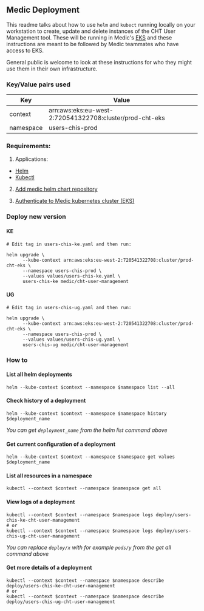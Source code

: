 ## Medic Deployment

This readme talks about how to use `helm` and `kubect`  running locally on your workstation to create, update and delete instances of the CHT User Management tool.  These will be running in Medic's [EKS](https://docs.aws.amazon.com/eks/latest/userguide/what-is-eks.html) and these instructions are meant to be followed by Medic teammates who have access to EKS.

General public is welcome to look at these instructions for who they might use them in their own infrastructure. 

### Key/Value pairs used 
| Key       | Value                                                   |
|-----------|---------------------------------------------------------|
| context   | arn:aws:eks:eu-west-2:720541322708:cluster/prod-cht-eks |
| namespace | users-chis-prod                                         |

### Requirements:
1. Applications:
  - [Helm](https://helm.sh/)
  - [Kubectl](https://kubernetes.io/docs/reference/kubectl/kubectl/)

2. [Add medic helm chart repository](https://github.com/medic/helm-charts/tree/main#usage)

3. [Authenticate to Medic kubernetes cluster (EKS)](https://github.com/medic/medic-infrastructure/blob/master/terraform/aws/dev/eks/access/README.md)


### Deploy new version

#### KE
```shell
# Edit tag in users-chis-ke.yaml and then run:

helm upgrade \
      --kube-context arn:aws:eks:eu-west-2:720541322708:cluster/prod-cht-eks \
      --namespace users-chis-prod \
      --values values/users-chis-ke.yaml \
      users-chis-ke medic/cht-user-management
```
#### UG
```shell
# Edit tag in users-chis-ug.yaml and then run:

helm upgrade \
      --kube-context arn:aws:eks:eu-west-2:720541322708:cluster/prod-cht-eks \
      --namespace users-chis-prod \
      --values values/users-chis-ug.yaml \
      users-chis-ug medic/cht-user-management
```
### How to

#### List all helm deployments
```shell
helm --kube-context $context --namespace $namespace list --all
```

#### Check history of a deployment
```shell
helm --kube-context $context --namespace $namespace history $deployment_name
```
_You can get `deployment_name` from the helm list command above_

#### Get current configuration of a deployment
```shell
helm --kube-context $context --namespace $namespace get values $deployment_name
```

#### List all resources in a namespace
```shell
kubectl --context $context --namespace $namespace get all
```

#### View logs of a deployment
```shell
kubectl --context $context --namespace $namespace logs deploy/users-chis-ke-cht-user-management
# or
kubectl --context $context --namespace $namespace logs deploy/users-chis-ug-cht-user-management
```
_You can replace `deploy/x` with for example `pods/y` from the get all command above_

#### Get more details of a deployment
```shell
kubectl --context $context --namespace $namespace describe deploy/users-chis-ke-cht-user-management
# or
kubectl --context $context --namespace $namespace describe deploy/users-chis-ug-cht-user-management
```
